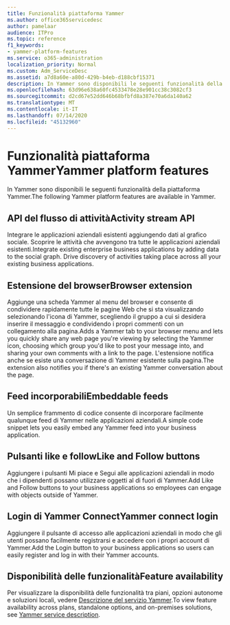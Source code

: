 ```yaml
---
title: Funzionalità piattaforma Yammer
ms.author: office365servicedesc
author: pamelaar
audience: ITPro
ms.topic: reference
f1_keywords:
- yammer-platform-features
ms.service: o365-administration
localization_priority: Normal
ms.custom: Adm_ServiceDesc
ms.assetid: a7d8a60e-a80d-429b-b4eb-d188cbf15371
description: In Yammer sono disponibili le seguenti funzionalità della piattaforma Yammer.
ms.openlocfilehash: 63d96e638a60fc4533478e28e901cc38c3082cf3
ms.sourcegitcommit: d2cd67e52dd646b68bfbfd8a387e70a6da140a62
ms.translationtype: MT
ms.contentlocale: it-IT
ms.lasthandoff: 07/14/2020
ms.locfileid: "45132960"
---
```

# <a name="yammer-platform-features"></a><span data-ttu-id="c2377-103">Funzionalità piattaforma Yammer</span><span class="sxs-lookup"><span data-stu-id="c2377-103">Yammer platform features</span></span>

<span data-ttu-id="c2377-104">In Yammer sono disponibili le seguenti funzionalità della piattaforma Yammer.</span><span class="sxs-lookup"><span data-stu-id="c2377-104">The following Yammer platform features are available in Yammer.</span></span>
 
## <a name="activity-stream-api"></a><span data-ttu-id="c2377-105">API del flusso di attività</span><span class="sxs-lookup"><span data-stu-id="c2377-105">Activity stream API</span></span>

<span data-ttu-id="c2377-p101">Integrare le applicazioni aziendali esistenti aggiungendo dati al grafico sociale. Scoprire le attività che avvengono tra tutte le applicazioni aziendali esistenti.</span><span class="sxs-lookup"><span data-stu-id="c2377-p101">Integrate existing enterprise business applications by adding data to the social graph. Drive discovery of activities taking place across all your existing business applications.</span></span>
  
## <a name="browser-extension"></a><span data-ttu-id="c2377-108">Estensione del browser</span><span class="sxs-lookup"><span data-stu-id="c2377-108">Browser extension</span></span>

<span data-ttu-id="c2377-109">Aggiunge una scheda Yammer al menu del browser e consente di condividere rapidamente tutte le pagine Web che si sta visualizzando selezionando l'icona di Yammer, scegliendo il gruppo a cui si desidera inserire il messaggio e condividendo i propri commenti con un collegamento alla pagina.</span><span class="sxs-lookup"><span data-stu-id="c2377-109">Adds a Yammer tab to your browser menu and lets you quickly share any web page you're viewing by selecting the Yammer icon, choosing which group you'd like to post your message into, and sharing your own comments with a link to the page.</span></span> <span data-ttu-id="c2377-110">L'estensione notifica anche se esiste una conversazione di Yammer esistente sulla pagina.</span><span class="sxs-lookup"><span data-stu-id="c2377-110">The extension also notifies you if there's an existing Yammer conversation about the page.</span></span> 

## <a name="embeddable-feeds"></a><span data-ttu-id="c2377-111">Feed incorporabili</span><span class="sxs-lookup"><span data-stu-id="c2377-111">Embeddable feeds</span></span>

<span data-ttu-id="c2377-112">Un semplice frammento di codice consente di incorporare facilmente qualunque feed di Yammer nelle applicazioni aziendali.</span><span class="sxs-lookup"><span data-stu-id="c2377-112">A simple code snippet lets you easily embed any Yammer feed into your business application.</span></span>
  
## <a name="like-and-follow-buttons"></a><span data-ttu-id="c2377-113">Pulsanti like e follow</span><span class="sxs-lookup"><span data-stu-id="c2377-113">Like and Follow buttons</span></span>

<span data-ttu-id="c2377-114">Aggiungere i pulsanti Mi piace e Segui alle applicazioni aziendali in modo che i dipendenti possano utilizzare oggetti al di fuori di Yammer.</span><span class="sxs-lookup"><span data-stu-id="c2377-114">Add Like and Follow buttons to your business applications so employees can engage with objects outside of Yammer.</span></span>
  
## <a name="yammer-connect-login"></a><span data-ttu-id="c2377-115">Login di Yammer Connect</span><span class="sxs-lookup"><span data-stu-id="c2377-115">Yammer connect login</span></span>

<span data-ttu-id="c2377-116">Aggiungere il pulsante di accesso alle applicazioni aziendali in modo che gli utenti possano facilmente registrarsi e accedere con i propri account di Yammer.</span><span class="sxs-lookup"><span data-stu-id="c2377-116">Add the Login button to your business applications so users can easily register and log in with their Yammer accounts.</span></span>

## <a name="feature-availability"></a><span data-ttu-id="c2377-117">Disponibilità delle funzionalità</span><span class="sxs-lookup"><span data-stu-id="c2377-117">Feature availability</span></span>

<span data-ttu-id="c2377-118">Per visualizzare la disponibilità delle funzionalità tra piani, opzioni autonome e soluzioni locali, vedere [Descrizione del servizio Yammer](yammer-service-description.md).</span><span class="sxs-lookup"><span data-stu-id="c2377-118">To view feature availability across plans, standalone options, and on-premises solutions, see [Yammer service description](yammer-service-description.md).</span></span>
  

